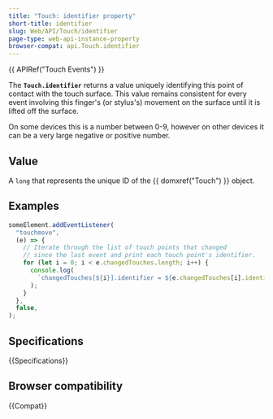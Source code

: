```yaml
---
title: "Touch: identifier property"
short-title: identifier
slug: Web/API/Touch/identifier
page-type: web-api-instance-property
browser-compat: api.Touch.identifier
---
```


{{ APIRef("Touch Events") }}

The **`Touch.identifier`** returns a value uniquely identifying
this point of contact with the touch surface. This value remains consistent for every
event involving this finger's (or stylus's) movement on the surface until it is lifted
off the surface.

On some devices this is a number between 0-9, however on other devices it can be a very large negative or positive number.

## Value

A `long` that represents the unique ID of the {{ domxref("Touch") }} object.

## Examples

```js
someElement.addEventListener(
  "touchmove",
  (e) => {
    // Iterate through the list of touch points that changed
    // since the last event and print each touch point's identifier.
    for (let i = 0; i < e.changedTouches.length; i++) {
      console.log(
        `changedTouches[${i}].identifier = ${e.changedTouches[i].identifier}`,
      );
    }
  },
  false,
);
```

## Specifications

{{Specifications}}

## Browser compatibility

{{Compat}}
